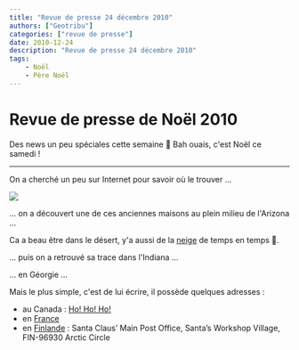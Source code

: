 ```yaml
---
title: "Revue de presse 24 décembre 2010"
authors: ["Geotribu"]
categories: ["revue de presse"]
date: 2010-12-24
description: "Revue de presse 24 décembre 2010"
tags:
    - Noël
    - Père Noël
---
```


# Revue de presse de Noël 2010

Des news un peu spéciales cette semaine :slightly_smiling_face: Bah ouais, c'est Noël ce samedi !

----

On a cherché un peu sur Internet pour savoir où le trouver ...

![](http://thumbs.dreamstime.com/thumblarge_221/1198609304EyfSw3.jpg)

... on a découvert une de ces anciennes maisons au plein milieu de l'Arizona ...

Ca a beau être dans le désert, y'a aussi de la [neige](http://goo.gl/maps/7tj8) de temps en temps :slightly_smiling_face:.

... puis on a retrouvé sa trace dans l'Indiana ...

... en Géorgie ...

Mais le plus simple, c'est de lui écrire, il possède quelques adresses :

* au Canada : [Ho! Ho! Ho!](https://fr.wikipedia.org/wiki/Codes_postaux_canadiens#Le_p.C3.A8re_No.C3.ABl)
* en [France](https://fr.wikipedia.org/wiki/Lettre_au_P%C3%A8re_No%C3%ABl#En_France)
* en [Finlande](https://en.wikipedia.org/wiki/Santa_Claus_Village) : Santa Claus’ Main Post Office, Santa’s Workshop Village, FIN-96930 Arctic Circle
